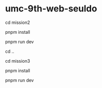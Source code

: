 # umc-9th-web-seuldo

cd mission2

pnpm install

pnpm run dev

cd ..

cd mission3

pnpm install

pnpm run dev
